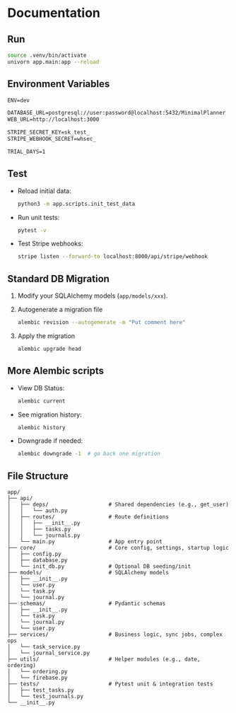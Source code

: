 # Documentation

## Run

```bash
source .venv/bin/activate
univorn app.main:app --reload
```

## Environment Variables

```txt
ENV=dev

DATABASE_URL=postgresql://user:password@localhost:5432/MinimalPlanner
WEB_URL=http://localhost:3000

STRIPE_SECRET_KEY=sk_test_
STRIPE_WEBHOOK_SECRET=whsec_

TRIAL_DAYS=1
```

## Test

- Reload initial data:

    ```bash
    python3 -m app.scripts.init_test_data
    ```

- Run unit tests:

    ```bash
    pytest -v
    ```

- Test Stripe webhooks:

    ```bash
    stripe listen --forward-to localhost:8000/api/stripe/webhook
    ```

## Standard DB Migration

1. Modify your SQLAlchemy models (`app/models/xxx`).
2. Autogenerate a migration file

    ```bash
    alembic revision --autogenerate -m "Put comment here"
    ```

3. Apply the migration

    ```bash
    alembic upgrade head
    ```

## More Alembic scripts

- View DB Status:

    ```bash
    alembic current
    ```

- See migration history:

    ```bash
    alembic history
    ```

- Downgrade if needed:

    ```bash
    alembic downgrade -1  # go back one migration
    ```

## File Structure

```text
app/
├── api/
│   ├── deps/                   # Shared dependencies (e.g., get_user)
│   │   └── auth.py
│   ├── routes/                 # Route definitions
│   │   ├── __init__.py
│   │   ├── tasks.py
│   │   └── journals.py
│   └── main.py                 # App entry point
├── core/                       # Core config, settings, startup logic
│   ├── config.py
│   ├── database.py
│   └── init_db.py              # Optional DB seeding/init
├── models/                     # SQLAlchemy models
│   ├── __init__.py
│   └── user.py
│   └── task.py
│   └── journal.py
├── schemas/                    # Pydantic schemas
│   ├── __init__.py
│   └── task.py
│   └── journal.py
│   └── user.py
├── services/                   # Business logic, sync jobs, complex ops
│   └── task_service.py
│   └── journal_service.py
├── utils/                      # Helper modules (e.g., date, ordering)
│   └── ordering.py
│   └── firebase.py
├── tests/                      # Pytest unit & integration tests
│   ├── test_tasks.py
│   └── test_journals.py
└── __init__.py
```
